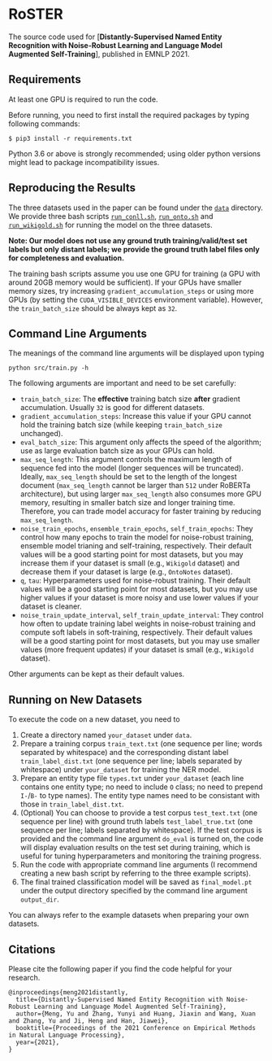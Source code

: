 # RoSTER

The source code used for [**Distantly-Supervised Named Entity Recognition with Noise-Robust Learning and Language Model Augmented Self-Training**], published in EMNLP 2021.

## Requirements

At least one GPU is required to run the code.

Before running, you need to first install the required packages by typing following commands:

```
$ pip3 install -r requirements.txt
```

Python 3.6 or above is strongly recommended; using older python versions might lead to package incompatibility issues.

## Reproducing the Results

The three datasets used in the paper can be found under the [`data`](data) directory. We provide three bash scripts [`run_conll.sh`](run_conll.sh), [`run_onto.sh`](run_onto.sh) and [`run_wikigold.sh`](run_wikigold.sh) for running the model on the three datasets.

**Note: Our model does not use any ground truth training/valid/test set labels but only distant labels; we provide the ground truth label files only for completeness and evaluation.**

The training bash scripts assume you use one GPU for training (a GPU with around 20GB memory would be sufficient). If your GPUs have smaller memory sizes, try increasing `gradient_accumulation_steps` or using more GPUs (by setting the `CUDA_VISIBLE_DEVICES` environment variable). However, the `train_batch_size` should be always kept as `32`.

## Command Line Arguments

The meanings of the command line arguments will be displayed upon typing
```
python src/train.py -h
```
The following arguments are important and need to be set carefully:

* `train_batch_size`: The **effective** training batch size **after** gradient accumulation. Usually `32` is good for different datasets.
* `gradient_accumulation_steps`: Increase this value if your GPU cannot hold the training batch size (while keeping `train_batch_size` unchanged).
* `eval_batch_size`: This argument only affects the speed of the algorithm; use as large evaluation batch size as your GPUs can hold.
* `max_seq_length`: This argument controls the maximum length of sequence fed into the model (longer sequences will be truncated). Ideally, `max_seq_length` should be set to the length of the longest document (`max_seq_length` cannot be larger than `512` under RoBERTa architecture), but using larger `max_seq_length` also consumes more GPU memory, resulting in smaller batch size and longer training time. Therefore, you can trade model accuracy for faster training by reducing `max_seq_length`.
* `noise_train_epochs`, `ensemble_train_epochs`, `self_train_epochs`: They control how many epochs to train the model for noise-robust training, ensemble model trianing and self-training, respectively. Their default values will be a good starting point for most datasets, but you may increase them if your dataset is small (e.g., `Wikigold` dataset) and decrease them if your dataset is large (e.g., `OntoNotes` dataset).
* `q`, `tau`: Hyperparameters used for noise-robust training. Their default values will be a good starting point for most datasets, but you may use higher values if your dataset is more noisy and use lower values if your dataset is cleaner.
* `noise_train_update_interval`, `self_train_update_interval`: They control how often to update training label weights in noise-robust training and compute soft labels in soft-training, respectively. Their default values will be a good starting point for most datasets, but you may use smaller values (more frequent updates) if your dataset is small (e.g., `Wikigold` dataset).

Other arguments can be kept as their default values.

## Running on New Datasets

To execute the code on a new dataset, you need to 

1. Create a directory named `your_dataset` under `data`.
2. Prepare a training corpus `train_text.txt` (one sequence per line; words separated by whitespace) and the corresponding distant label `train_label_dist.txt` (one sequence per line; labels separated by whitespace) under `your_dataset` for training the NER model.
3. Prepare an entity type file `types.txt` under `your_dataset` (each line contains one entity type; no need to include `O` class; no need to prepend `I-`/`B-` to type names). The entity type names need to be consistant with those in `train_label_dist.txt`.
4. (Optional) You can choose to provide a test corpus `test_text.txt` (one sequence per line) with ground truth labels `test_label_true.txt` (one sequence per line; labels separated by whitespace). If the test corpus is provided and the command line argument `do_eval` is turned on, the code will display evaluation results on the test set during training, which is useful for tuning hyperparameters and monitoring the training progress.
5. Run the code with appropriate command line arguments (I recommend creating a new bash script by referring to the three example scripts).
6. The final trained classification model will be saved as `final_model.pt` under the output directory specified by the command line argument `output_dir`.

You can always refer to the example datasets when preparing your own datasets.

## Citations

Please cite the following paper if you find the code helpful for your research.
```
@inproceedings{meng2021distantly,
  title={Distantly-Supervised Named Entity Recognition with Noise-Robust Learning and Language Model Augmented Self-Training},
  author={Meng, Yu and Zhang, Yunyi and Huang, Jiaxin and Wang, Xuan and Zhang, Yu and Ji, Heng and Han, Jiawei},
  booktitle={Proceedings of the 2021 Conference on Empirical Methods in Natural Language Processing},
  year={2021},
}
```
